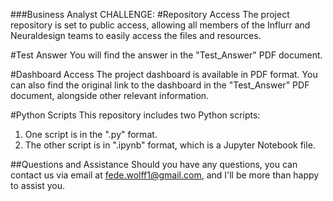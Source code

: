 ###Business Analyst CHALLENGE:
#Repository Access
The project repository is set to public access, allowing all members of the Influrr and Neuraldesign teams to easily access the files and resources.

#Test Answer
You will find the answer in the "Test_Answer" PDF document.

#Dashboard Access
The project dashboard is available in PDF format.
You can also find the original link to the dashboard in the "Test_Answer" PDF document, alongside other relevant information.

#Python Scripts
This repository includes two Python scripts:
1. One script is in the ".py" format.
2. The other script is in ".ipynb" format, which is a Jupyter Notebook file.

##Questions and Assistance
Should you have any questions, you can contact us via email at fede.wolff1@gmail.com, and I'll be more than happy to assist you.
